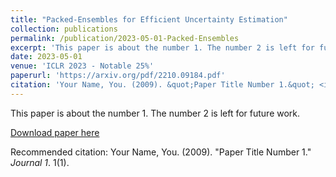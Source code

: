 ```yaml
---
title: "Packed-Ensembles for Efficient Uncertainty Estimation"
collection: publications
permalink: /publication/2023-05-01-Packed-Ensembles
excerpt: 'This paper is about the number 1. The number 2 is left for future work.'
date: 2023-05-01
venue: 'ICLR 2023 - Notable 25%'
paperurl: 'https://arxiv.org/pdf/2210.09184.pdf'
citation: 'Your Name, You. (2009). &quot;Paper Title Number 1.&quot; <i>Journal 1</i>. 1(1).'
---
```

This paper is about the number 1. The number 2 is left for future work.

[Download paper here](https://arxiv.org/pdf/2210.09184.pdf)

Recommended citation: Your Name, You. (2009). "Paper Title Number 1." <i>Journal 1</i>. 1(1).
